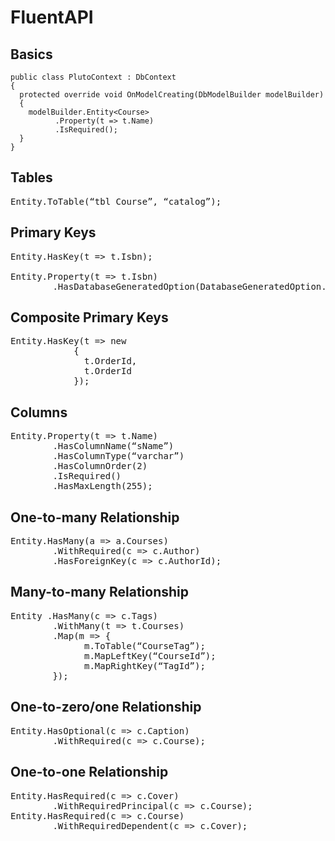 # FluentAPI

## Basics
```
public class PlutoContext : DbContext
{
  protected override void OnModelCreating(DbModelBuilder modelBuilder)
  {
    modelBuilder.Entity<Course>
          .Property(t => t.Name)
          .IsRequired();
  }
}
```

## Tables
<pre>
Entity<Course>.ToTable(“tbl_Course”, “catalog”);
</pre>

## Primary Keys
<pre>
Entity<Book>.HasKey(t => t.Isbn);

Entity<Book>.Property(t => t.Isbn)
        .HasDatabaseGeneratedOption(DatabaseGeneratedOption.None);
</pre>

## Composite Primary Keys
<pre>
Entity<OrderItem>.HasKey(t => new
            {
              t.OrderId,
              t.OrderId
            });
</pre>

## Columns
<pre>
Entity<Course>.Property(t => t.Name)
        .HasColumnName(“sName”)
        .HasColumnType(“varchar”)
        .HasColumnOrder(2)
        .IsRequired()
        .HasMaxLength(255);
</pre>

## One-to-many Relationship
<pre>
Entity<Author>.HasMany(a => a.Courses)
        .WithRequired(c => c.Author)
        .HasForeignKey(c => c.AuthorId);
</pre>
        
## Many-to-many Relationship
<pre>
Entity<Course> .HasMany(c => c.Tags)
        .WithMany(t => t.Courses)
        .Map(m => {
              m.ToTable(“CourseTag”);
              m.MapLeftKey(“CourseId”);
              m.MapRightKey(“TagId”);
        });
</pre>

## One-to-zero/one Relationship
<pre>
Entity<Course>.HasOptional(c => c.Caption)
        .WithRequired(c => c.Course);
</pre>

## One-to-one Relationship
<pre>
Entity<Course>.HasRequired(c => c.Cover)
        .WithRequiredPrincipal(c => c.Course);
Entity<Cover>.HasRequired(c => c.Course)
        .WithRequiredDependent(c => c.Cover);
</pre>
